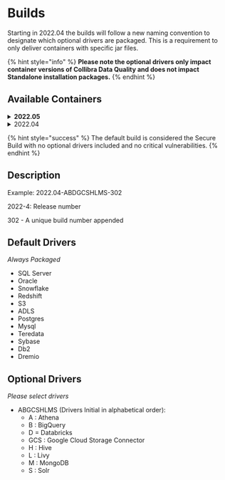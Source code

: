 # Builds

Starting in 2022.04 the builds will follow a new naming convention to designate which optional drivers are packaged.  This is a requirement to only deliver containers with specific jar files.&#x20;

{% hint style="info" %}
**Please note the optional drivers only impact container versions of Collibra Data Quality and does not impact Standalone installation packages.**
{% endhint %}

## **Available Containers**

<details>

<summary><strong>2022.05</strong></summary>

#### Collibra Data Quality

* 2022.05-L-701
* 2022.05-AL-703
* 2022.05-L-714
* 2022.05-AL-715
* 2022.05-H-716
* 2022.05-AHM-717
* 2022.05-HM-718
* 2022.05-ABGCSHMS-719
* 2022.05-720 (Secure Build)

#### Spark

* 3.2.0-2022.05-L-701
* 3.2.0-2022.05-AL-703
* 3.2.0-2022.05-L-714
* 3.2.0-2022.05-AL-715
* 3.2.0-2022.05-H-716
* 3.2.0-2022.05-AHM-717
* 3.2.0-2022.05-HM-718
* 3.2.0-2022.05-ABGCSHMS-719
* 3.2.0-2022.05-720 (Secure Build)

</details>

<details>

<summary>2022.04</summary>

**Collibra Data Quality**

* 2022.04-L-303&#x20;
* 2022.04-AL-302&#x20;
* 2022.04-296&#x20;
* 2022.04-A-295&#x20;
* 2022.04-ALL-294 2
* 022.04-ABHGCSGCRS-291

**Spark**

* 3.2.0-2022.04-L-303&#x20;
* 3.2.0-2022.04-AL-302&#x20;
* 3.2.0-2022.04-296&#x20;
* 3.2.0-2022.04-A-295&#x20;
* 3.2.0-2022.04-ALL-294&#x20;
* 3.2.0-2022.04-ABHGCSGCRS-291

</details>

{% hint style="success" %}
The default build is considered the Secure Build with no optional drivers included and no critical vulnerabilities.
{% endhint %}

## **Description**

Example: 2022.04-ABDGCSHLMS-302

2022-4: Release number

302 - A unique build number appended&#x20;

## **Default Drivers**&#x20;

_Always Packaged_

* SQL Server
* Oracle
* Snowflake
* Redshift
* S3
* ADLS
* Postgres
* Mysql
* Teredata
* Sybase
* Db2
* Dremio

## **Optional Drivers**

_Please select drivers_

* ABGCSHLMS (Drivers Initial in alphabetical order):
  * A : Athena
  * B : BigQuery
  * D = Databricks
  * GCS : Google Cloud Storage Connector
  * H : Hive
  * L : Livy
  * M : MongoDB
  * S : Solr
